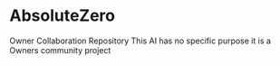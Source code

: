 # AbsoluteZero
Owner Collaboration Repository
This AI has no specific purpose it is a Owners community project
